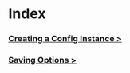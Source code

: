 # Index

### [**Creating a Config Instance >**](config-instance.md)

### [**Saving Options >**](options.md)
